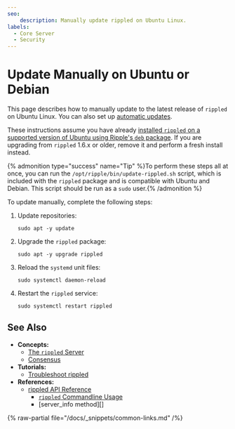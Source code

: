 ```yaml
---
seo:
    description: Manually update rippled on Ubuntu Linux.
labels:
  - Core Server
  - Security
---
```

# Update Manually on Ubuntu or Debian

This page describes how to manually update to the latest release of `rippled` on Ubuntu Linux. You can also set up [automatic updates](update-rippled-automatically-on-linux.md).

These instructions assume you have already [installed `rippled` on a supported version of Ubuntu using Ripple's `deb` package](install-rippled-on-ubuntu.md). If you are upgrading from `rippled` 1.6.x or older, remove it and perform a fresh install instead.

{% admonition type="success" name="Tip" %}To perform these steps all at once, you can run the `/opt/ripple/bin/update-rippled.sh` script, which is included with the `rippled` package and is compatible with Ubuntu and Debian. This script should be run as a `sudo` user.{% /admonition %}

To update manually, complete the following steps:

1. Update repositories:

    ```
    sudo apt -y update
    ```

2. Upgrade the `rippled` package:

    ```
    sudo apt -y upgrade rippled
    ```

3. Reload the `systemd` unit files:

    ```
    sudo systemctl daemon-reload
    ```

4. Restart the `rippled` service:

    ```
    sudo systemctl restart rippled
    ```


## See Also

- **Concepts:**
    - [The `rippled` Server](../../concepts/networks-and-servers/index.md)
    - [Consensus](../../concepts/consensus-protocol/index.md)
- **Tutorials:**
    - [Troubleshoot rippled](../troubleshooting/index.md)
- **References:**
    - [rippled API Reference](../../references/http-websocket-apis/index.md)
        - [`rippled` Commandline Usage](../commandline-usage.md)
        - [server_info method][]

{% raw-partial file="/docs/_snippets/common-links.md" /%}
